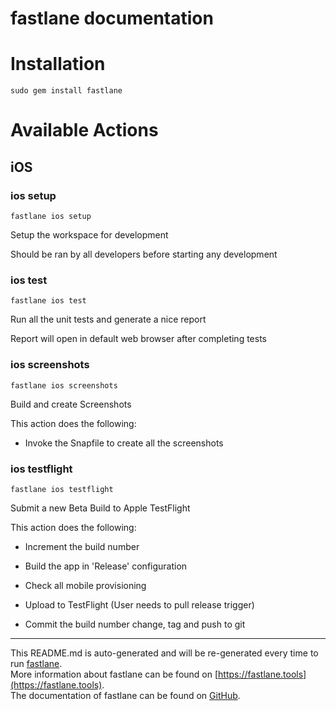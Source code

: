 fastlane documentation
================
# Installation
```
sudo gem install fastlane
```
# Available Actions
## iOS
### ios setup
```
fastlane ios setup
```
Setup the workspace for development

Should be ran by all developers before starting any development
### ios test
```
fastlane ios test
```
Run all the unit tests and generate a nice report

Report will open in default web browser after completing tests
### ios screenshots
```
fastlane ios screenshots
```
Build and create Screenshots

This action does the following:



- Invoke the Snapfile to create all the screenshots
### ios testflight
```
fastlane ios testflight
```
Submit a new Beta Build to Apple TestFlight

This action does the following:



- Increment the build number

- Build the app in 'Release' configuration

- Check all mobile provisioning

- Upload to TestFlight (User needs to pull release trigger)

- Commit the build number change, tag and push to git

----

This README.md is auto-generated and will be re-generated every time to run [fastlane](https://fastlane.tools).  
More information about fastlane can be found on [https://fastlane.tools](https://fastlane.tools).  
The documentation of fastlane can be found on [GitHub](https://github.com/fastlane/fastlane).